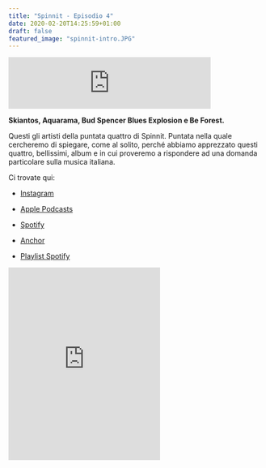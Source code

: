 ```yaml
---
title: "Spinnit - Episodio 4"
date: 2020-02-20T14:25:59+01:00
draft: false
featured_image: "spinnit-intro.JPG"
---
```


<iframe src="https://anchor.fm/spinnit/embed/episodes/Spinnit--Episodio-4-eav111" height="102px" width="400px" frameborder="0" scrolling="no"></iframe>

**Skiantos, Aquarama, Bud Spencer Blues Explosion e Be Forest.** 

Questi gli artisti della puntata quattro di Spinnit. Puntata nella quale cercheremo di spiegare, come al solito, perché abbiamo apprezzato questi quattro, bellissimi, album e in cui proveremo a rispondere ad una domanda particolare sulla musica italiana. 

Ci trovate qui: 

* [Instagram](https://www.instagram.com/spinn.it/?hl=it)

* [Apple Podcasts](https://podcasts.apple.com/it/podcast/spinnit/id1498105053)

* [Spotify](https://open.spotify.com/show/0gQCl58EojARqQR8i0U5LL?si=SZjPORBkSjij\_rmxDx-Upg)

* [Anchor](https://anchor.fm/spinnit)

* [Playlist Spotify](https://open.spotify.com/user/11130625143/playlist/3YM3z0s6aXpzRzD5j0bb8q?si=\_U\_vmSzEQrWEkF9sMdPHeQ)

<iframe src="https://open.spotify.com/embed/playlist/3YM3z0s6aXpzRzD5j0bb8q" width="300" height="380" frameborder="0" allowtransparency="true" allow="encrypted-media"></iframe>
